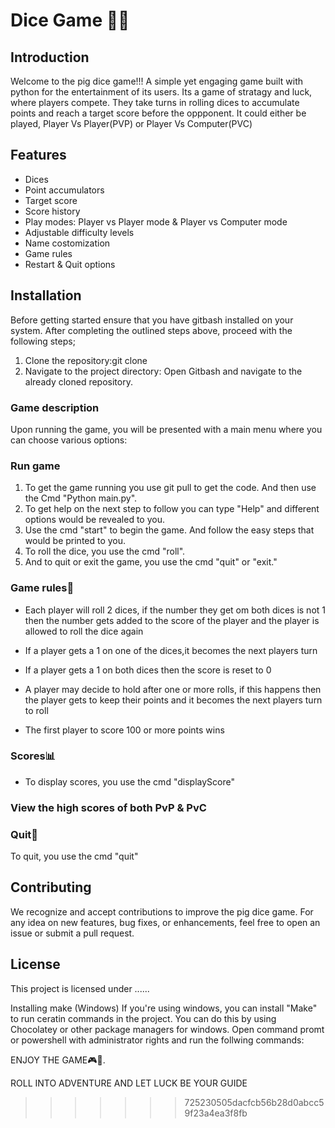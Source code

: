# Dice Game 🎲🎰

## Introduction

Welcome to the pig dice game!!! A simple yet engaging game built with python for the entertainment of its users. Its a game of stratagy and luck, where players compete. They take turns in rolling dices to accumulate points and reach a target score before the oppponent. It could either be played, Player Vs Player(PVP) or Player Vs Computer(PVC)

## Features

* Dices
* Point accumulators
* Target score
* Score history
* Play modes: Player vs Player mode & Player vs Computer mode
* Adjustable difficulty levels
* Name costomization
* Game rules
* Restart & Quit options

## Installation

Before getting started ensure that you have gitbash installed on your system.
After completing the outlined steps above, proceed with the following steps;

1. Clone the repository:git clone
2. Navigate to the project directory: Open Gitbash and navigate to the already cloned repository.

### Game description

Upon running the game, you will be presented with a main menu where you can choose various options:

### Run game

1. To get the game running you use git pull to get the code. And then use the Cmd "Python main.py".
2. To get help on the next step to follow you can type "Help" and different options would be revealed to you.
3. Use the cmd "start" to begin the game. And follow the easy steps that would be printed to you.
4. To roll the dice, you use the cmd "roll".
5. And to quit or exit the game, you use the cmd "quit" or "exit."

### Game rules📝

* Each player will roll 2 dices, if the number they get om both dices is not 1 then the number gets added to the score of the player and the player is allowed to roll the dice again

* If a player gets a 1 on one of the dices,it becomes the next players turn

* If a player gets a 1 on both dices then the score is reset to 0

* A player may decide to hold after one or more rolls, if this happens then the player gets to keep their points and it becomes the next players turn to roll

* The first player to score 100 or more points wins

### Scores📊

* To display scores, you use the cmd "displayScore"

### View the high scores of both PvP & PvC

### Quit🚩

To quit, you use the cmd "quit"

## Contributing

We recognize and accept contributions to improve the pig dice game. For any idea on new features, bug fixes, or enhancements, feel free to open an issue or submit a pull request.

## License

This project is licensed under ......

Installing make (Windows)
If you're using windows, you can install "Make" to run ceratin commands in the project. You can do this by using Chocolatey or other package managers for windows. Open command promt or powershell with administrator rights and run the follwing commands:

ENJOY THE GAME🎮🎱.

ROLL INTO ADVENTURE AND LET LUCK BE YOUR GUIDE

>>>>>>> 725230505dacfcb56b28d0abcc59f23a4ea3f8fb
